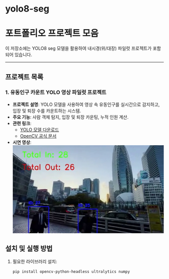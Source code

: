 # yolo8-seg

# 포트폴리오 프로젝트 모음

이 저장소에는 YOLO8 seg 모델을 활용하여 내시경(위/대장) 파일럿 프로젝트가 포함되어 있습니다. 


---

## 프로젝트 목록

### 1. 유동인구 카운트 YOLO 영상 파일럿 프로젝트
- **프로젝트 설명**: YOLO 모델을 사용하여 영상 속 유동인구를 실시간으로 감지하고, 입장 및 퇴장 수를 카운트하는 시스템.
- **주요 기능**: 사람 객체 탐지, 입장 및 퇴장 카운팅, 누적 인원 계산.
- **관련 링크**:
  - [YOLO 모델 다운로드](https://github.com/ultralytics/yolov5)
  - [OpenCV 공식 문서](https://docs.opencv.org/)
- **시연 영상**:  
[![유동인구 카운트 영상](https://github.com/oracleyu01/pilot/blob/main/sjk.jpg)](https://github.com/oracleyu01/pilot/blob/main/sjk_with_counts_vrew_exported.mp4)



## 설치 및 실행 방법

1. 필요한 라이브러리 설치:
   ```bash
   pip install opencv-python-headless ultralytics numpy​
